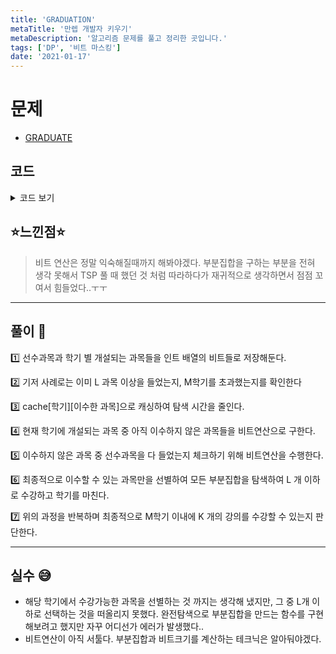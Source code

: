 ```yaml
---
title: 'GRADUATION'
metaTitle: '만렙 개발자 키우기'
metaDescription: '알고리즘 문제를 풀고 정리한 곳입니다.'
tags: ['DP', '비트 마스킹']
date: '2021-01-17'
---
```


# 문제

- [GRADUATE](https://www.algospot.com/judge/problem/read/GRADUATE)

## 코드

<details><summary> 코드 보기 </summary>

```javascript
#include <iostream>
#include <queue>
#include <vector>
#include <cstring>
#define INF 987654321
using namespace std;

int n, k, m, l;
int pre[15], classes[15], cache[15][1<<13 + 1];
int getCount(int num)
{
	if (num == 0) return 0;
	return (num % 2) + getCount(num / 2);
}
void init()
{
	memset(cache, -1, sizeof(cache));
	for (int i = 0; i < n; ++i)
	{
		int temp, p = 0;
		cin >> temp;
		for (int j = 0; j < temp; ++j)
		{
			int sub;
			cin >> sub;
			p |= (1 << sub);
		}
		pre[i] = p;
	}
	for (int i = 0; i < m; ++i)
	{
		int temp, s = 0; cin >> temp;
		for (int j = 0; j < temp; ++j)
		{
			int val;
			cin >> val;
			s |= (1 << val);
		}
		classes[i] = s;
	}
}
int graduate(int sem, int taken)
{
	if (getCount(taken) >= k) return 0;
	if (sem >= m) return INF;
	int& ret = cache[sem][taken];
	if (ret != -1) return ret;
	ret = INF;

	int canTake = classes[sem] & (~taken);
	for (int i = 0; i < n; ++i)
	{
		if ((1 << i) & canTake && (pre[i] & taken) != pre[i])
			canTake &= ~(1 << i);
	}
	for (int take = canTake; take > 0; take = ((take - 1) & canTake))
	{
		if (getCount(take) > l) continue;
		ret = min(ret, 1 + graduate(sem + 1, taken | take));
	}
	ret = min(ret, graduate(sem + 1, taken));
	return ret;
}
int main() {
	int tc; cin >> tc;
	while (tc-- > 0) {
		// n : 전공과목수
		// k : 들어야 할 과목수
		// m : 학기의 수
		// L : 한 학기에 최대 들을 수 있는 과목수

		cin >> n >> k >> m >> l;
		init();
		int res = graduate(0, 0);
		if (res == INF) cout << "IMPOSSIBLE" << '\n';
		else cout << res << '\n';
	}
}
```

</details>

## ⭐️느낀점⭐️

> 비트 연산은 정말 익숙해질때까지 해봐야겠다. 부분집합을 구하는 부분을 전혀 생각 못해서 TSP 풀 때 했던 것 처럼 따라하다가 재귀적으로 생각하면서 점점 꼬여서 힘들었다..ㅜㅜ

<hr/>

## 풀이 📣

1️⃣ 선수과목과 학기 별 개설되는 과목들을 인트 배열의 비트들로 저장해둔다.

2️⃣ 기저 사례로는 이미 L 과목 이상을 들었는지, M학기를 초과했는지를 확인한다

3️⃣ cache[학기][이수한 과목]으로 캐싱하여 탐색 시간을 줄인다.

4️⃣ 현재 학기에 개설되는 과목 중 아직 이수하지 않은 과목들을 비트연산으로 구한다.

5️⃣ 이수하지 않은 과목 중 선수과목을 다 들었는지 체크하기 위해 비트연산을 수행한다.

6️⃣ 최종적으로 이수할 수 있는 과목만을 선별하여 모든 부분집합을 탐색하여 L 개 이하로 수강하고 학기를 마친다.

7️⃣ 위의 과정을 반복하며 최종적으로 M학기 이내에 K 개의 강의를 수강할 수 있는지 판단한다.

<hr/>

## 실수 😅

- 해당 학기에서 수강가능한 과목을 선별하는 것 까지는 생각해 냈지만, 그 중 L개 이하로 선택하는 것을 떠올리지 못했다. 완전탐색으로 부분집합을 만드는 함수를 구현해보려고 했지만 자꾸 어디선가 에러가 발생했다..
- 비트연산이 아직 서툴다. 부분집합과 비트크기를 계산하는 테크닉은 알아둬야겠다.
